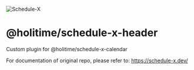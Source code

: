 ![Schedule-X](https://schedule-x.s3.eu-west-1.amazonaws.com/schedule-x-logo.png)

# @holitime/schedule-x-header

Custom plugin for @holitime/schedule-x-calendar

For documentation of original repo, please refer to: https://schedule-x.dev/
